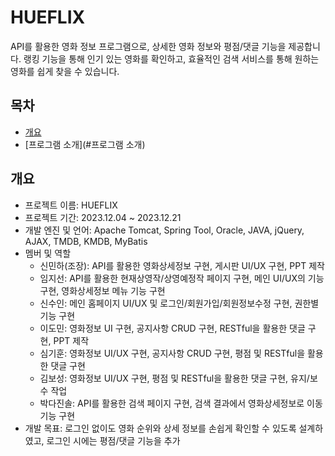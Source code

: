 # HUEFLIX
API를 활용한 영화 정보 프로그램으로, 상세한 영화 정보와 평점/댓글 기능을 제공합니다. 랭킹 기능을 통해 인기 있는 영화를 확인하고, 효율적인 검색 서비스를 통해 원하는영화를 쉽게 찾을 수 있습니다.

## 목차
 - [개요](#개요)
 - [프로그램 소개](#프로그램 소개)

## 개요
 - 프로젝트 이름: HUEFLIX
 - 프로젝트 기간: 2023.12.04 ~ 2023.12.21
 - 개발 엔진 및 언어: Apache Tomcat, Spring Tool, Oracle, JAVA, jQuery, AJAX, TMDB, KMDB, MyBatis
 - 멤버 및 역할
   - 신민하(조장): API를 활용한 영화상세정보 구현, 게시판 UI/UX 구현, PPT 제작
   - 임지선: API를 활용한 현재상영작/상영예정작 페이지 구현, 메인 UI/UX의 기능 구현, 영화상세정보 메뉴 기능 구현
   - 신수인: 메인 홈페이지 UI/UX 및 로그인/회원가입/회원정보수정 구현, 권한별 기능 구현
   - 이도민: 영화정보 UI 구현, 공지사항 CRUD 구현, RESTful을 활용한 댓글 구현, PPT 제작
   - 심기훈: 영화정보 UI/UX 구현, 공지사항 CRUD 구현, 평점 및 RESTful을 활용한 댓글 구현
   - 김보성: 영화정보 UI/UX 구현, 평점 및 RESTful을 활용한 댓글 구현, 유지/보수 작업
   - 박다진솔: API를 활용한 검색 페이지 구현, 검색 결과에서 영화상세정보로 이동기능 구현
 - 개발 목표: 로그인 없이도 영화 순위와 상세 정보를 손쉽게 확인할 수 있도록 설계하였고, 로그인 시에는 평점/댓글 기능을 추가
